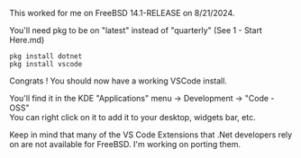 This worked for me on FreeBSD 14.1-RELEASE on 8/21/2024.

You'll need pkg to be on "latest" instead of "quarterly" (See 1 - Start Here.md)
```
pkg install dotnet
pkg install vscode
```
Congrats ! You should now have a working VSCode install.

You'll find it in the KDE "Applications" menu -> Development -> "Code - OSS"  
You can right click on it to add it to your desktop, widgets bar, etc.  

Keep in mind that many of the VS Code Extensions that .Net developers rely on are not available for FreeBSD.
I'm working on porting them.
